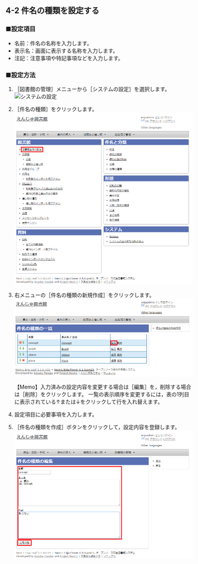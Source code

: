 <span/>4-2 件名の種類を設定する
------------------------

### ■設定項目

* 名前：件名の名称を入力します。
* 表示名：画面に表示する名称を入力します。
* 注記：注意事項や特記事項などを入力します。

### ■設定方法

1. ［図書館の管理］メニューから［システムの設定］を選択します。  
   ![システムの設定](assets/images/image_initial_013.jpg)
2. ［件名の種類］をクリックします。  
   ![件名の種類の設定](assets/images/image_initial_014.png)
3. 右メニューの［件名の種類の新規作成］をクリックします。  
   ![件名の種類の新規作成](assets/images/image_initial_050.png)  

   <div class="alert alert-info">
   【Memo】入力済みの設定内容を変更する場合は［編集］を，削除する場合は［削除］をクリックします。  
   一覧の表示順序を変更するには，表の1列目に表示されている↑または↓をクリックして行を入れ替えます。
   </div>
4. 設定項目に必要事項を入力します。
5. ［件名の種類を作成］ボタンをクリックして，設定内容を登録します。  
   ![件名の種類の作成](assets/images/image_initial_051.png)  

